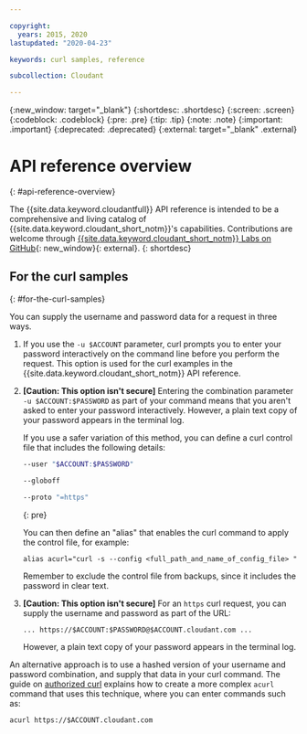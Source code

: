 ```yaml
---

copyright:
  years: 2015, 2020
lastupdated: "2020-04-23"

keywords: curl samples, reference

subcollection: Cloudant

---
```


{:new_window: target="_blank"}
{:shortdesc: .shortdesc}
{:screen: .screen}
{:codeblock: .codeblock}
{:pre: .pre}
{:tip: .tip}
{:note: .note}
{:important: .important}
{:deprecated: .deprecated}
{:external: target="_blank" .external}

<!-- Acrolinx: 2020-04-23 -->

# API reference overview
{: #api-reference-overview}

The {{site.data.keyword.cloudantfull}} API reference is intended to be a comprehensive and living catalog of {{site.data.keyword.cloudant_short_notm}}'s capabilities.
Contributions are welcome through [{{site.data.keyword.cloudant_short_notm}} Labs on GitHub](https://github.com/cloudant-labs/slate){: new_window}{: external}.
{: shortdesc}

## For the curl samples
{: #for-the-curl-samples}

You can supply the username and password data for a request in three ways.

1.	If you use the `-u $ACCOUNT` parameter, curl prompts
	you to enter your password interactively on the command line before you perform the request.
	This option is used for the curl examples in the {{site.data.keyword.cloudant_short_notm}} API reference.

2.	**[Caution: This option isn't secure]** Entering the combination parameter `-u $ACCOUNT:$PASSWORD`
	as part of your command means that you aren't asked to enter your password interactively.
	However,
	a plain text copy of your password appears in the terminal log.

	If you use a safer variation of this method, you can define a curl control file
	that includes the following details:

	```sh
	--user "$ACCOUNT:$PASSWORD"

	--globoff

	--proto "=https"
	```
	{: pre}

	You can then define an "alias" that enables the curl command to apply the control file,
	for example:

	`alias acurl="curl -s --config <full_path_and_name_of_config_file> "`

	Remember to exclude the control file from backups,
	since it includes the password in clear text.

3.	**[Caution: This option isn't secure]** For an `https` curl request,
	you can supply the username and password as part of the URL:

	`... https://$ACCOUNT:$PASSWORD@$ACCOUNT.cloudant.com ...`

	However, a plain text copy of your password appears in the terminal log.

An alternative approach is to use a hashed version of your username and password combination,
and supply that data in your curl command.
The guide on [authorized curl](/docs/Cloudant?topic=Cloudant-authorized-curl-acurl-#authorized-curl-acurl-)
explains how to create a more complex `acurl` command that uses this technique, where you can enter commands such as:

`acurl https://$ACCOUNT.cloudant.com`
